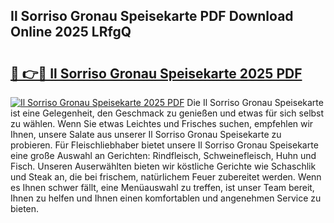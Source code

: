 ## Il Sorriso Gronau Speisekarte PDF Download Online 2025 LRfgQ

# <h2><a href="http://gce5kh.nevu.top/?p=Il+Sorriso+Gronau+Speisekarte">🔗 👉🔴 Il Sorriso Gronau Speisekarte 2025 PDF</a></h2>

[![Il Sorriso Gronau Speisekarte 2025 PDF](https://i.imgur.com/dBaPXMq.png)](http://gce5kh.nevu.top/?p=Il+Sorriso+Gronau+Speisekarte)
Die Il Sorriso Gronau Speisekarte ist eine Gelegenheit, den Geschmack zu genießen und etwas für sich selbst zu wählen. Wenn Sie etwas Leichtes und Frisches suchen, empfehlen wir Ihnen, unsere Salate aus unserer Il Sorriso Gronau Speisekarte zu probieren. Für Fleischliebhaber bietet unsere Il Sorriso Gronau Speisekarte eine große Auswahl an Gerichten: Rindfleisch, Schweinefleisch, Huhn und Fisch. Unseren Auserwählten bieten wir köstliche Gerichte wie Schaschlik und Steak an, die bei frischem, natürlichem Feuer zubereitet werden. Wenn es Ihnen schwer fällt, eine Menüauswahl zu treffen, ist unser Team bereit, Ihnen zu helfen und Ihnen einen komfortablen und angenehmen Service zu bieten.
